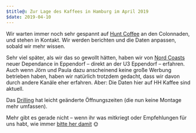 ```yaml
---
$title@: Zur Lage des Kaffees in Hamburg im April 2019
$date: 2019-04-10
---
```


Wir warten immer noch sehr gespannt auf [Hunt Coffee]([url('/content/cafes/hunt.md')]) an den Colonnaden, und stehen in Kontakt. Wir werden berichten und die Daten anpassen, sobald wir mehr wissen.

Sehr viel später, als wir das so gewollt hätten, haben wir von [Nord Coasts]([url('/content/cafes/nord-coast.md')]) neuer Dependance in Eppendorf – direkt an der U3 Eppendorf – erfahren. Auch wenn Jörn und Paula dazu anscheinend keine große Werbung betrieben haben, haben wir natürlich trotzdem gedacht, dass wir davon durch andere Kanäle eher erfahren. Aber: Die Daten hier auf HH Kaffee sind aktuell.

Das [Drilling]([url('/content/cafes/drilling.md')]) hat leicht geänderte Öffnungszeiten (die nun keine Montage mehr umfassen).

Mehr gibt es gerade nicht – wenn ihr was mitkriegt oder Empfehlungen für uns habt, wie immer [bitte her damit]([url('/content/pages/contact.md')]) 🌞